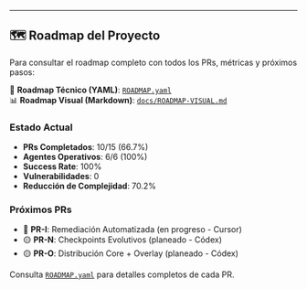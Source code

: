 ---

## 🗺️ Roadmap del Proyecto

Para consultar el roadmap completo con todos los PRs, métricas y próximos pasos:

📄 **Roadmap Técnico (YAML)**: [`ROADMAP.yaml`](./ROADMAP.yaml)  
📊 **Roadmap Visual (Markdown)**: [`docs/ROADMAP-VISUAL.md`](./docs/ROADMAP-VISUAL.md)

### Estado Actual

- **PRs Completados**: 10/15 (66.7%)
- **Agentes Operativos**: 6/6 (100%)
- **Success Rate**: 100%
- **Vulnerabilidades**: 0
- **Reducción de Complejidad**: 70.2%

### Próximos PRs

- 🔄 **PR-I**: Remediación Automatizada (en progreso - Cursor)
- 🟡 **PR-N**: Checkpoints Evolutivos (planeado - Códex)
- 🟡 **PR-O**: Distribución Core + Overlay (planeado - Códex)

Consulta [`ROADMAP.yaml`](./ROADMAP.yaml) para detalles completos de cada PR.
